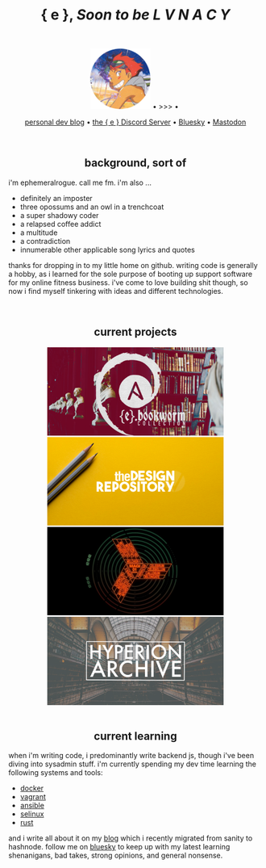 <h1 align="center">{ e }, <i>Soon to be L V N A C Y</i></h1>
<br>

<p align="center">
  <img src="./assets/edward_small.png" alt="ephemeralrogue.bookworm-emblem" width="120px" height="120px"/>
  • >>> •
  <img src=>
  
</p>

<p align="center">
  <a href="https://blog.ephemeralrogue.xyz">
  personal dev blog</a>
  •
  <a href="https://discord.gg/nh7mqGEfbw">the { e } Discord Server</a>
  •
  <a href="https://bsky.app/profile/ephemeralrogue.xyz">Bluesky</a>
  •
  <a href="https://mastodon.social/@ephemeralrogue">Mastodon</a>
  <br>
</p>
<br>

<h2 align="center">background, sort of</h2>

i'm ephemeralrogue. call me fm. i'm also ...
- definitely an imposter
- three opossums and an owl in a trenchcoat
- a super shadowy coder
- a relapsed coffee addict
- a multitude
- a contradiction
- innumerable other applicable song lyrics and quotes

thanks for dropping in to my little home on github. writing code is generally 
a hobby, as i learned for the sole purpose of booting up support software for 
my online fitness business. i've come to love building shit though, so now i 
find myself tinkering with ideas and different technologies. 

<br>

<h2 align="center">current projects</h2>

<div align="center">
  <a href="https://github.com/ephemeralrogue/ephemeralrogue.bookworm">
    <img src="./assets/e.bookworm-github-social.png" alt="ephermal rogue debian bookworm header" width="350px">
  </a>
  <a href="https://github.com/ephemeralrogue/design-repository">
    <img src="./assets/design_repository_github.png" alt="design repository project header" width="350px">
  </a>
  <a href="https://github.com/ephemeralrogue/the-magi">
    <img src="./assets/the_magi_github.png" alt="the magi project header" width="350px">
  </a>
  <a href="https://github.com/ephemeralrogue/hyperion-archive">
    <img src="./assets/hyperion_archive_github.png" alt="hyperion archive project header" width="350px">
  </a>
</div>

<br>

<h2 align="center">current learning</h2>

when i'm writing code, i predominantly write backend js, though i've been 
diving into sysadmin stuff. i'm currently spending my dev time learning the 
following systems and tools:
- [docker](https://www.docker.com/)
- [vagrant](https://developer.hashicorp.com/vagrant/docs)
- [ansible](https://www.ansible.com/)
- [selinux](https://github.blog/2023-07-05-introduction-to-selinux/)
- [rust](https://www.rust-lang.org/)

and i write all about it on my [blog](https://blog.ephemeralrogue.xyz) 
which i recently migrated from sanity to hashnode. 
follow me on [bluesky](https://bsky.app/ephemeralrogue.xyz) to keep up with my 
latest learning shenanigans, bad takes, strong opinions, and general nonsense.
